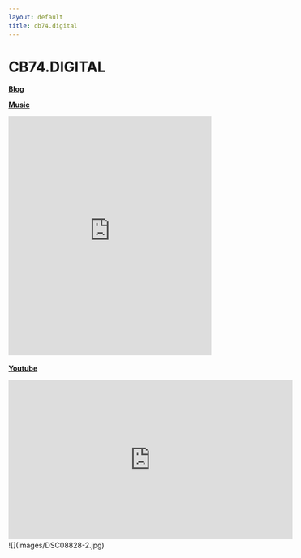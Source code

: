 ```yaml
---
layout: default
title: cb74.digital
---
```

# CB74.DIGITAL

**[Blog](/blog/index.md)**

**[Music](/music.md)**
<iframe style="border: 0; width: 400px; height: 472px;" src="https://bandcamp.com/EmbeddedPlayer/album=3959623800/size=large/bgcol=ffffff/linkcol=63b2cc/artwork=small/transparent=true/" seamless><a href="https://cbutler.bandcamp.com/album/eta-carinae">Eta Carinae by C. Butler</a></iframe>

**[Youtube](https://www.youtube.com/watch?v=N29Kfyv9CQ8)**
<iframe width="560" height="315" src="https://www.youtube.com/embed/N29Kfyv9CQ8" frameborder="0" allow="accelerometer; autoplay; clipboard-write; encrypted-media; gyroscope; picture-in-picture" allowfullscreen></iframe>
![](images/DSC08828-2.jpg)
